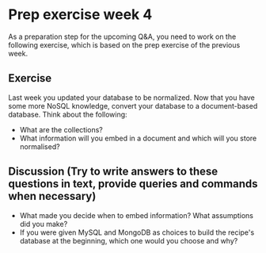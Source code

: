 # Prep exercise week 4

As a preparation step for the upcoming Q&A, you need to work on the following exercise, which is based on the prep
exercise of the previous week.

## Exercise

Last week you updated your database to be normalized. Now that you have some more NoSQL knowledge, convert your database
to a document-based database. Think about the following:

- What are the collections?
- What information will you embed in a document and which will you store normalised?

## Discussion (Try to write answers to these questions in text, provide queries and commands when necessary)

- What made you decide when to embed information? What assumptions did you make?
- If you were given MySQL and MongoDB as choices to build the recipe's database at the beginning, which one would you
  choose and why?